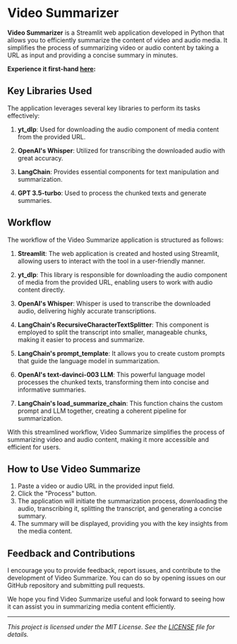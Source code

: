 # Video Summarizer

**Video Summarizer** is a Streamlit web application developed in Python that allows you to efficiently summarize the content of video and audio media. It simplifies the process of summarizing video or audio content by taking a URL as input and providing a concise summary in minutes.

**Experience it first-hand [here](https://videosummarizerr.streamlit.app/):**

## Key Libraries Used

The application leverages several key libraries to perform its tasks effectively:

1. **yt_dlp**: Used for downloading the audio component of media content from the provided URL.

2. **OpenAI's Whisper**: Utilized for transcribing the downloaded audio with great accuracy. 

3. **LangChain**: Provides essential components for text manipulation and summarization.

4. **GPT 3.5-turbo**: Used to process the chunked texts and generate summaries.

## Workflow

The workflow of the Video Summarize application is structured as follows:

1. **Streamlit**: The web application is created and hosted using Streamlit, allowing users to interact with the tool in a user-friendly manner.

2. **yt_dlp**: This library is responsible for downloading the audio component of media from the provided URL, enabling users to work with audio content directly.

3. **OpenAI's Whisper**: Whisper is used to transcribe the downloaded audio, delivering highly accurate transcriptions.

4. **LangChain's RecursiveCharacterTextSplitter**: This component is employed to split the transcript into smaller, manageable chunks, making it easier to process and summarize.

5. **LangChain's prompt_template**: It allows you to create custom prompts that guide the language model in summarization.

6. **OpenAI's text-davinci-003 LLM**: This powerful language model processes the chunked texts, transforming them into concise and informative summaries.

7. **LangChain's load_summarize_chain**: This function chains the custom prompt and LLM together, creating a coherent pipeline for summarization.

With this streamlined workflow, Video Summarize simplifies the process of summarizing video and audio content, making it more accessible and efficient for users.

## How to Use Video Summarize

1. Paste a video or audio URL in the provided input field.
2. Click the "Process" button.
3. The application will initiate the summarization process, downloading the audio, transcribing it, splitting the transcript, and generating a concise summary.
4. The summary will be displayed, providing you with the key insights from the media content.

## Feedback and Contributions

I encourage you to provide feedback, report issues, and contribute to the development of Video Summarize. You can do so by opening issues on our GitHub repository and submitting pull requests.

We hope you find Video Summarize useful and look forward to seeing how it can assist you in summarizing media content efficiently.

---

*This project is licensed under the MIT License. See the [LICENSE](LICENSE) file for details.*
